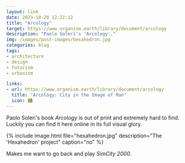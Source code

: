 ```yaml
---
layout: link
date: 2023-10-20 12:22:12
title: "Arcology"
target: https://www.organism.earth/library/document/arcology
description: "Paolo Soleri's 'Arcology'."
img: /images/post-images/hexahedron.jpg
categories: blog
tags:
- architecture
- design
- futurism
- urbanism

links:
- url: https://www.organism.earth/library/document/arcology
  title: "Arcology: City in the Image of Man"
  icon: 🏙️
---
```


Paolo Soleri's book _Arcology_ is out of print and extremely hard to find. Luckily you can find it here online in its full visual glory.

{% include image.html file="hexahedron.jpg" description="The 'Hexahedron' project" caption="no" %}

Makes me want to go back and play _SimCity 2000_.
